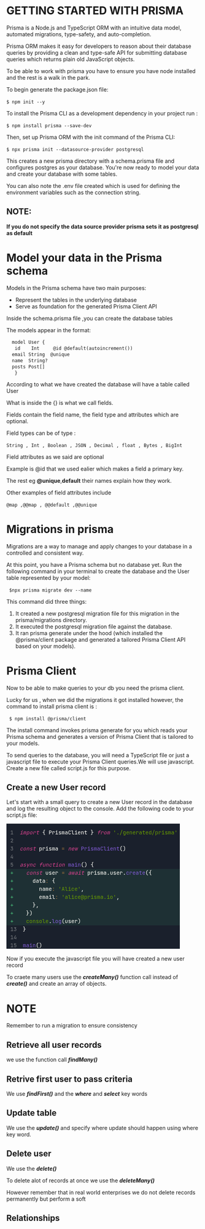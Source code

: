 # GETTING STARTED WITH PRISMA
 Prisma is a Node.js and TypeScript ORM with an intuitive data model, automated migrations, type-safety, and auto-completion.

 Prisma ORM makes it easy for developers to reason about their database queries by providing a clean and type-safe API for submitting database queries which returns plain old JavaScript objects.

 To be able to work with prisma you have to ensure you have node installed and the rest is a walk in the park.

 To begin generate the package.json file:

 `$ npm init --y`

 To install the Prisma CLI as a development dependency in your project run :

 `$ npm install prisma --save-dev `

 Then, set up Prisma ORM with the init command of the Prisma CLI:

 `$ npx prisma init --datasource-provider postgresql `

 This creates a new prisma directory with a schema.prisma file and configures postgres as your database. You're now ready to model your data and create your database with some tables.


 You can also note the .env file created which is used for defining the environment variables such as the connection string.

 ## NOTE:

**If you do not specify the data source provider prisma sets it as postgresql as default**

# Model your data in the Prisma schema

Models in the Prisma schema have two main purposes:

* Represent the tables in the underlying database
* Serve as foundation for the generated Prisma Client API

Inside the schema.prisma file ,you can create the database tables 

The models appear in the format:

      model User {
       id    Int     @id @default(autoincrement())
      email String  @unique 
      name  String?
      posts Post[]
       }

 According to what we have created the database will have a table called  User

 What is inside the  {} is what we call fields.

 Fields contain the field name, the field type and attributes which are optional.

 Field types can be of type :

 `String , Int , Boolean , JSON , Decimal , float , Bytes , BigInt`  

 Field attributes as we said are optional 

 Example is @id that we used ealier which makes a field a primary key.

 The rest eg **@unique**,**default** their names explain how they work.

 Other examples of field attributes include 

 `@map ,@@map , @@default ,@@unique`

 # Migrations in prisma

Migrations are a way to manage and apply changes to your database in a controlled and consistent way.

At this point, you have a Prisma schema but no database yet. Run the following command in your terminal to create the  database and the User  table represented by your model:

` $npx prisma migrate dev --name`

This command did three things:

1. It created a new postgresql migration file for this migration in the prisma/migrations directory.
2. It executed the postgresql migration file against the database.
3. It ran prisma generate under the hood (which installed the @prisma/client package and generated a tailored   Prisma Client API based on your models).

# Prisma Client

Now to be able to make queries to your db you need the prisma client.

Lucky for us , when we did the migrations it got installed however, the command to install prisma client is :

` $ npm install @prisma/client`

The install command invokes prisma generate for you which reads your Prisma schema and generates a version of Prisma Client that is tailored to your models.

To send queries to the database, you will need a TypeScript file or just a javascript file to execute your Prisma Client queries.We will use javascript. Create a new file called script.js for this purpose.

## Create a new User record
Let's start with a small query to create a new User record in the database and log the resulting object to the console. Add the following code to your script.js file:

![alt text](image.png)

Now if you execute the javascript file you will have created a new user record

To craete many users use the ***createMany()*** function call instead of ***create()*** and create an array of objects.

# NOTE

Remember to run a migration to ensure consistency 

## Retrieve all user records

we use the function call ***findMany()***

## Retrive first user to  pass criteria

We use ***findFirst()*** and the ***where*** and ***select*** key words

## Update table

We use the ***update()*** and specify  where update should happen using where key word.

## Delete user 

We use the ***delete()*** 

To delete alot of records at once we use the ***deleteMany()***

However remember that in real world enterprises we do not delete records permanently but perform a soft 

## Relationships

